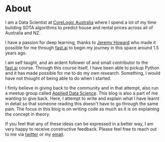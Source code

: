 # About
I am a Data Scientist at [CoreLogic Australia](https://www.corelogic.com.au/) where I spend a lot of my time building SOTA algorithms to predict house and rental prices across all of Australia and NZ. 

I have a passion for deep learning, thanks to [Jeremy Howard](https://twitter.com/jeremyphoward) who made it possible for me through [fast.ai](fast.ai) to begin my journey in this space around 1.5 years ago.

I am self taught, and an ardent follower of and small contributor to the [fast.ai](fast.ai) course. Through this course itself, I have been able to pickup Python and it has made possible for me to do my own research. Something, I would have not thought of being able to do when I started. 

I fimly believe in giving back to the community and in that attempt, also run a meetup group called [Applied Data Science](https://www.meetup.com/Applied-Data-Science-Sydney/). This blog is also a part of me wanting to give back. Here, I attempt to write and explain what I have learnt in detail so that someone reading this doesn't have to go through the same pain. The focus in this blog is on writing code as much as it is on explaining the concept in theory. 

If you feel that any of these ideas can be expressed in a better way, I am very happy to receive constructive feedback. Please feel free to reach out to me via [twitter](https://twitter.com/amaarora) or my [email](aman.arora@corelogic.com.au).